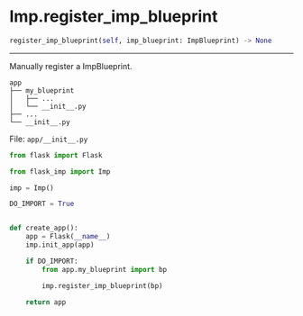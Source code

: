 # Imp.register_imp_blueprint

```python
register_imp_blueprint(self, imp_blueprint: ImpBlueprint) -> None
```

---

Manually register a ImpBlueprint.

```text
app
├── my_blueprint
│   ├── ...
│   └── __init__.py
├── ...
└── __init__.py
```

File: `app/__init__.py`

```python
from flask import Flask

from flask_imp import Imp

imp = Imp()

DO_IMPORT = True


def create_app():
    app = Flask(__name__)
    imp.init_app(app)

    if DO_IMPORT:
        from app.my_blueprint import bp

        imp.register_imp_blueprint(bp)

    return app
```
